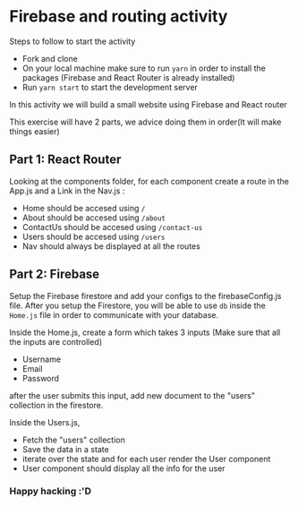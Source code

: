 # Firebase and routing activity

Steps to follow to start the activity

- Fork and clone
- On your local machine make sure to run `yarn` in order to install the packages (Firebase and React Router is already installed)
- Run `yarn start` to start the development server

In this activity we will build a small website using Firebase and React router

This exercise will have 2 parts, we advice doing them in order(It will make things easier)

## Part 1: React Router

Looking at the components folder, for each component create a route in the App.js and a Link in the Nav.js :

- Home should be accesed using `/`
- About should be accesed using `/about`
- ContactUs should be accesed using `/contact-us`
- Users should be accesed using `/users`
- Nav should always be displayed at all the routes

## Part 2: Firebase

Setup the Firebase firestore and add your configs to the firebaseConfig.js file.
After you setup the Firestore, you will be able to use `db` inside the `Home.js` file in order to communicate with your database.

Inside the Home.js, create a form which takes 3 inputs (Make sure that all the inputs are controlled)

- Username
- Email
- Password

after the user submits this input, add new document to the "users" collection in the firestore.

Inside the Users.js,

- Fetch the "users" collection
- Save the data in a state
- iterate over the state and for each user render the User component
- User component should display all the info for the user

### Happy hacking :'D
